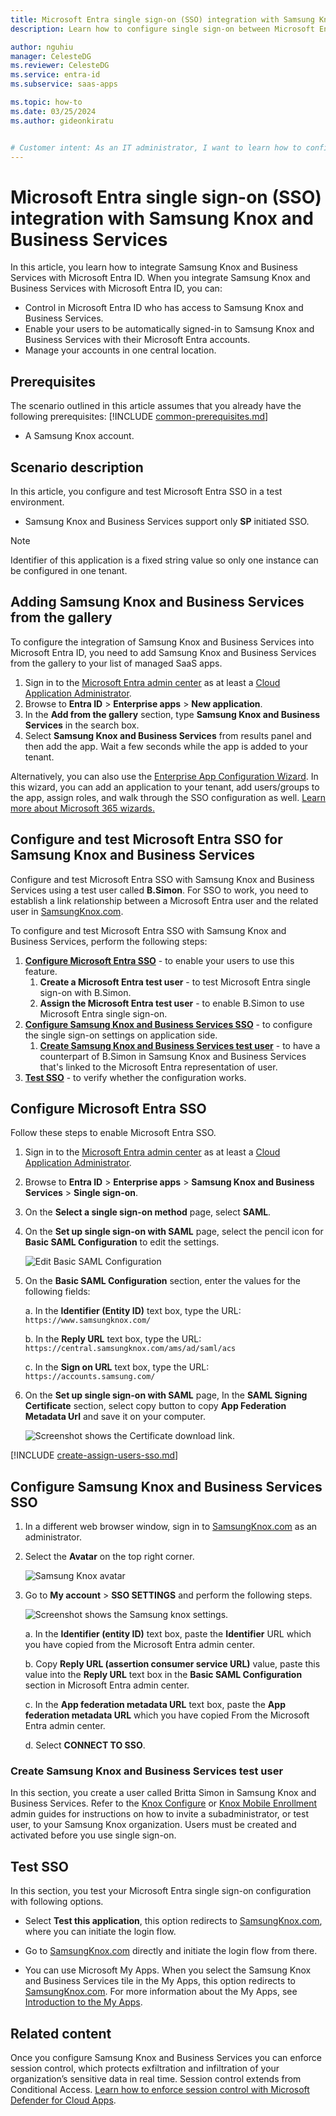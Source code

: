 ```yaml
---
title: Microsoft Entra single sign-on (SSO) integration with Samsung Knox and Business Services
description: Learn how to configure single sign-on between Microsoft Entra ID and Samsung Knox and Business Services.

author: nguhiu
manager: CelesteDG
ms.reviewer: CelesteDG
ms.service: entra-id
ms.subservice: saas-apps

ms.topic: how-to
ms.date: 03/25/2024
ms.author: gideonkiratu


# Customer intent: As an IT administrator, I want to learn how to configure single sign-on between Microsoft Entra ID and Samsung Knox and Business Services so that I can control who has access to Samsung Knox and Business Services, enable automatic sign-in with Microsoft Entra accounts, and manage my accounts in one central location.
---
```


# Microsoft Entra single sign-on (SSO) integration with Samsung Knox and Business Services

In this article,  you learn how to integrate Samsung Knox and Business Services with Microsoft Entra ID. When you integrate Samsung Knox and Business Services with Microsoft Entra ID, you can:

* Control in Microsoft Entra ID who has access to Samsung Knox and Business Services.
* Enable your users to be automatically signed-in to Samsung Knox and Business Services with their Microsoft Entra accounts.
* Manage your accounts in one central location.

## Prerequisites
The scenario outlined in this article assumes that you already have the following prerequisites:
[!INCLUDE [common-prerequisites.md](~/identity/saas-apps/includes/common-prerequisites.md)]
* A Samsung Knox account.

## Scenario description

In this article,  you configure and test Microsoft Entra SSO in a test environment.

* Samsung Knox and Business Services support only **SP** initiated SSO.

> [!NOTE]
> Identifier of this application is a fixed string value so only one instance can be configured in one tenant.

## Adding Samsung Knox and Business Services from the gallery

To configure the integration of Samsung Knox and Business Services into Microsoft Entra ID, you need to add Samsung Knox and Business Services from the gallery to your list of managed SaaS apps.

1. Sign in to the [Microsoft Entra admin center](https://entra.microsoft.com) as at least a [Cloud Application Administrator](~/identity/role-based-access-control/permissions-reference.md#cloud-application-administrator).
1. Browse to **Entra ID** > **Enterprise apps** > **New application**.
1. In the **Add from the gallery** section, type **Samsung Knox and Business Services** in the search box.
1. Select **Samsung Knox and Business Services** from results panel and then add the app. Wait a few seconds while the app is added to your tenant.

 Alternatively, you can also use the [Enterprise App Configuration Wizard](https://portal.office.com/AdminPortal/home?Q=Docs#/azureadappintegration). In this wizard, you can add an application to your tenant, add users/groups to the app, assign roles, and walk through the SSO configuration as well. [Learn more about Microsoft 365 wizards.](/microsoft-365/admin/misc/azure-ad-setup-guides)

<a name='configure-and-test-azure-ad-sso-for-samsung-knox-and-business-services'></a>

## Configure and test Microsoft Entra SSO for Samsung Knox and Business Services

Configure and test Microsoft Entra SSO with Samsung Knox and Business Services using a test user called **B.Simon**. For SSO to work, you need to establish a link relationship between a Microsoft Entra user and the related user in [SamsungKnox.com](https://samsungknox.com/).

To configure and test Microsoft Entra SSO with Samsung Knox and Business Services, perform the following steps:

1. **[Configure Microsoft Entra SSO](#configure-azure-ad-sso)** - to enable your users to use this feature.
    1. **Create a Microsoft Entra test user** - to test Microsoft Entra single sign-on with B.Simon.
    1. **Assign the Microsoft Entra test user** - to enable B.Simon to use Microsoft Entra single sign-on.
1. **[Configure Samsung Knox and Business Services SSO](#configure-samsung-knox-and-business-services-sso)** - to configure the single sign-on settings on application side.
    1. **[Create Samsung Knox and Business Services test user](#create-samsung-knox-and-business-services-test-user)** - to have a counterpart of B.Simon in Samsung Knox and Business Services that's linked to the Microsoft Entra representation of user.
1. **[Test SSO](#test-sso)** - to verify whether the configuration works.

<a name='configure-azure-ad-sso'></a>

## Configure Microsoft Entra SSO

Follow these steps to enable Microsoft Entra SSO.

1. Sign in to the [Microsoft Entra admin center](https://entra.microsoft.com) as at least a [Cloud Application Administrator](~/identity/role-based-access-control/permissions-reference.md#cloud-application-administrator).
1. Browse to **Entra ID** > **Enterprise apps** > **Samsung Knox and Business Services** > **Single sign-on**.
1. On the **Select a single sign-on method** page, select **SAML**.
1. On the **Set up single sign-on with SAML** page, select the pencil icon for **Basic SAML Configuration** to edit the settings.

   ![Edit Basic SAML Configuration](common/edit-urls.png)

1. On the **Basic SAML Configuration** section, enter the values for the following fields:

    a. In the **Identifier (Entity ID)** text box, type the URL:
    `https://www.samsungknox.com/`

    b. In the **Reply URL** text box, type the URL:
    `https://central.samsungknox.com/ams/ad/saml/acs`

    c. In the **Sign on URL** text box, type the URL:
    `https://accounts.samsung.com/`
	
1. On the **Set up single sign-on with SAML** page, In the **SAML Signing Certificate** section, select copy button to copy **App Federation Metadata Url** and save it on your computer.

	![Screenshot shows the Certificate download link.](common/copy-metadataurl.png "Certificate")

<a name='create-an-azure-ad-test-user'></a>

[!INCLUDE [create-assign-users-sso.md](~/identity/saas-apps/includes/create-assign-users-sso.md)]

## Configure Samsung Knox and Business Services SSO

1. In a different web browser window, sign in to [SamsungKnox.com](https://samsungknox.com/) as an administrator.

1. Select the **Avatar** on the top right corner.

    ![Samsung Knox avatar](./media/samsung-knox-and-business-services-tutorial/avatar.png)

1. Go to **My account** > **SSO SETTINGS** and perform the following steps.

    ![Screenshot shows the Samsung knox settings.](./media/samsung-knox-and-business-services-tutorial/settings.png "Settings")

    a. In the **Identifier (entity ID)** text box, paste the **Identifier** URL which you have copied from the Microsoft Entra admin center.

    b. Copy **Reply URL (assertion consumer service URL)** value, paste this value into the **Reply URL** text box in the **Basic SAML Configuration** section in Microsoft Entra admin center.

    c. In the **App federation metadata URL** text box, paste the **App federation metadata URL** which you have copied From the Microsoft Entra admin center.

    d. Select **CONNECT TO SSO**.

### Create Samsung Knox and Business Services test user

In this section, you create a user called Britta Simon in Samsung Knox and Business Services. Refer to the [Knox Configure](https://docs.samsungknox.com/admin/knox-configure/Administrators.htm) or [Knox Mobile Enrollment](https://docs.samsungknox.com/admin/knox-mobile-enrollment/kme-add-an-admin.htm) admin guides for instructions on how to invite a subadministrator, or test user, to your Samsung Knox organization. Users must be created and activated before you use single sign-on.

## Test SSO 

In this section, you test your Microsoft Entra single sign-on configuration with following options. 

* Select **Test this application**, this option redirects to [SamsungKnox.com](https://samsungknox.com/), where you can initiate the login flow. 

* Go to [SamsungKnox.com](https://samsungknox.com/) directly and initiate the login flow from there.

* You can use Microsoft My Apps. When you select the Samsung Knox and Business Services tile in the My Apps, this option redirects to [SamsungKnox.com](https://samsungknox.com/). For more information about the My Apps, see [Introduction to the My Apps](https://support.microsoft.com/account-billing/sign-in-and-start-apps-from-the-my-apps-portal-2f3b1bae-0e5a-4a86-a33e-876fbd2a4510).

## Related content

Once you configure Samsung Knox and Business Services you can enforce session control, which protects exfiltration and infiltration of your organization’s sensitive data in real time. Session control extends from Conditional Access. [Learn how to enforce session control with Microsoft Defender for Cloud Apps](/cloud-app-security/proxy-deployment-any-app).
